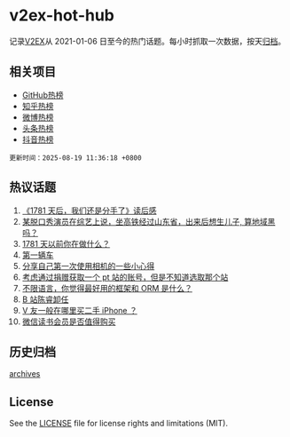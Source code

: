 # v2ex-hot-hub

 记录[V2EX](https://www.v2ex.com/)从 2021-01-06 日至今的热门话题。每小时抓取一次数据，按天[归档](archives)。
 
 ## 相关项目

- [GitHub热榜](https://github.com/snaildev/github-hot-hub)
- [知乎热榜](https://github.com/snaildev/zhihu-hot-hub)
- [微博热榜](https://github.com/snaildev/weibo-hot-hub)
- [头条热榜](https://github.com/snaildev/toutiao-hot-hub)
- [抖音热榜](https://github.com/snaildev/douyin-hot-hub)


 `更新时间：2025-08-19 11:36:18 +0800`

## 热议话题

1. [《1781 天后，我们还是分手了》读后感](https://www.v2ex.com/t/1153126)
1. [某脱口秀演员在综艺上说，坐高铁经过山东省，出来后想生儿子, 算地域黑吗？](https://www.v2ex.com/t/1153339)
1. [1781 天以前你在做什么？](https://www.v2ex.com/t/1153197)
1. [第一辆车](https://www.v2ex.com/t/1153201)
1. [分享自己第一次使用相机的一些小心得](https://www.v2ex.com/t/1153119)
1. [考虑通过捐赠获取一个 pt 站的账号，但是不知道选取那个站](https://www.v2ex.com/t/1153203)
1. [不限语言，你觉得最好用的框架和 ORM 是什么？](https://www.v2ex.com/t/1153288)
1. [B 站陈睿卸任](https://www.v2ex.com/t/1153123)
1. [V 友一般在哪里买二手 iPhone ？](https://www.v2ex.com/t/1153143)
1. [微信读书会员是否值得购买](https://www.v2ex.com/t/1153337)

## 历史归档

[archives](archives)

## License

See the [LICENSE](LICENSE) file for license rights and limitations (MIT).
